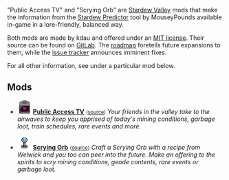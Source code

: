 "Public Access TV" and "Scrying Orb" are [Stardew Valley](http://stardewvalley.net/) mods that make the information from the [Stardew Predictor](https://mouseypounds.github.io/stardew-predictor/) tool by MouseyPounds available in-game in a lore-friendly, balanced way.

Both mods are made by kdau and offered under an [MIT license](LICENSE). Their source can be found on [GitLab](https://gitlab.com/kdau/predictivemods). The [roadmap](ROADMAP.md) foretells future expansions to them, while the [issue tracker](https://gitlab.com/kdau/predictivemods/-/issues) announces imminent fixes.

For all other information, see under a particular mod below.

## Mods

* ![[icon]](PublicAccessTV/assets/icon.png) **[Public Access TV](https://www.nexusmods.com/stardewvalley/mods/5605)** <small>([source](PublicAccessTV))</small>
  _Your friends in the valley take to the airwaves to keep you apprised of today's mining conditions<!-- TODO: , shopping opportunities -->, garbage loot, train schedules, rare events and more._

* ![[icon]](ScryingOrb/assets/icon.png) **[Scrying Orb](https://www.nexusmods.com/stardewvalley/mods/5603)** <small>([source](ScryingOrb))</small>
  _Craft a Scrying Orb with a recipe from Welwick and you too can peer into the future. Make an offering to the spirits to scry mining conditions, geode contents, rare events<!-- TODO: , shopping opportunities --> or garbage loot._
